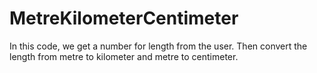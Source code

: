 # MetreKilometerCentimeter
In this code, we get a number for length from the user. Then convert the length from
metre to kilometer and metre to centimeter.
